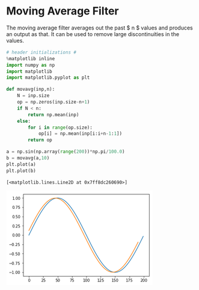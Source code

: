 
<h1> Moving Average Filter </h1>
<p>The moving average filter averages out the past $ n $ values and produces an output as that. It can be used to remove large discontinuities in the values. </p>


```python
# header initializations #
%matplotlib inline
import numpy as np
import matplotlib
import matplotlib.pyplot as plt
```


```python
def movavg(inp,n):
    N = inp.size
    op = np.zeros(inp.size-n+1)
    if N < n:
        return np.mean(inp)
    else:
        for i in range(op.size):
            op[i] = np.mean(inp[i:i+n-1:1])
        return op
```


```python
a = np.sin(np.array(range(200))*np.pi/100.0)
b = movavg(a,10)
plt.plot(a)
plt.plot(b)
```




    [<matplotlib.lines.Line2D at 0x7ff8dc260690>]




![png](output_3_1.png)

